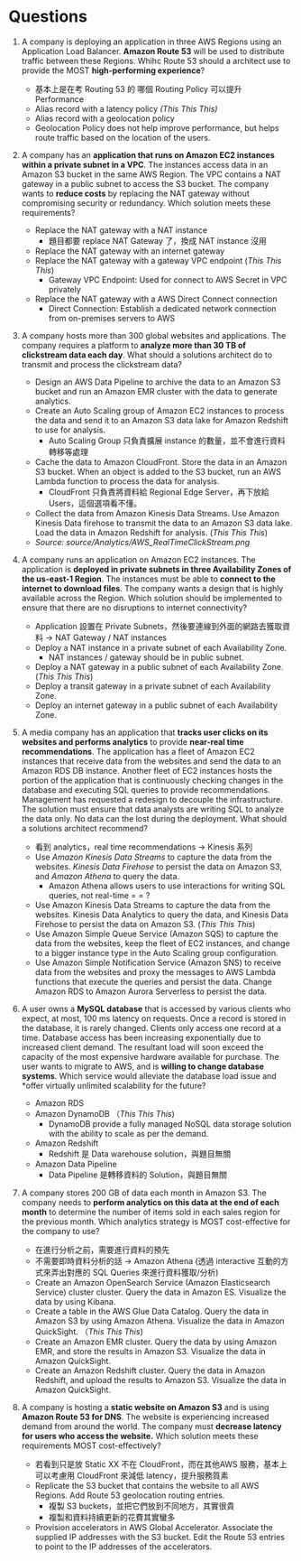 # Questions
1. A company is deploying an application in three AWS Regions using an Application Load Balancer. **Amazon Route 53** will be used to distribute traffic between these Regions.
Whihc Route 53 should a architect use to provide the MOST **high-performing experience**?
   * 基本上是在考 Routing 53 的 哪個 Routing Policy 可以提升 Performance
   * Alias record with a latency policy *(This This This)*
   * Alias record with a geolocation policy
   * Geolocation Policy does not help improve performance, but helps route traffic based on the location of the users.

2. A company has an **application that runs on Amazon EC2 instances within a private subnet in a VPC**. The instances access data in an Amazon S3 bucket in the same AWS Region. The VPC contains a NAT gateway in a public subnet to access the S3 bucket. The company wants to **reduce costs** by replacing the NAT gateway without compromising security or redundancy.
Which solution meets these requirements?
    * Replace the NAT gateway with a NAT instance
      * 題目都要 replace NAT Gateway 了，換成 NAT instance 沒用
    * Replace the NAT gateway with an internet gateway
    * Replace the NAT gateway with a gateway VPC endpoint (*This This This*)
      * Gateway VPC Endpoint: Used for connect to AWS Secret in VPC privately
    * Replace the NAT gateway with a AWS Direct Connect connection
      * Direct Connection: Establish a dedicated network connection from on-premises servers to AWS

3. A company hosts more than 300 global websites and applications. The company requires a platform to **analyze more than 30 TB of clickstream data each day**.
What should a solutions architect do to transmit and process the clickstream data? 
    * Design an AWS Data Pipeline to archive the data to an Amazon S3 bucket and run an Amazon EMR cluster with the data to generate analytics.
    * Create an Auto Scaling group of Amazon EC2 instances to process the data and send it to an Amazon S3 data lake for Amazon Redshift to use for analysis.
      * Auto Scaling Group 只負責擴展 instance 的數量，並不會進行資料轉移等處理
    * Cache the data to Amazon CloudFront. Store the data in an Amazon S3 bucket. When an object is added to the S3 bucket, run an AWS Lambda function to process the data for analysis.
      * CloudFront 只負責將資料給 Regional Edge Server，再下放給 Users，這個選項看不懂。
    * Collect the data from Amazon Kinesis Data Streams. Use Amazon Kinesis Data firehose to transmit the data to an Amazon S3 data lake. Load the data in Amazon Redshift for analysis. (*This This This*)
    * *Source: source/Analytics/AWS_RealTimeClickStream.png* 

4. A company runs an application on Amazon EC2 instances. The application is **deployed in private subnets in three Availability Zones of the us-east-1 Region**. The instances must be able to **connect to the internet to download files**. The company wants a design that is highly available across the Region.
Which solution should be implemented to ensure that there are no disruptions to internet connectivity?
    * Application 設置在 Private Subnets，然後要連線到外面的網路去獲取資料 -> NAT Gateway / NAT instances
    * Deploy a NAT instance in a private subnet of each Availability Zone.
      * NAT instances / gateway should be in public subnet. 
    * Deploy a NAT gateway in a public subnet of each Availability Zone. (*This This This*)
    * Deploy a transit gateway in a private subnet of each Availability Zone.
    * Deploy an internet gateway in a public subnet of each Availability Zone.

5. A media company has an application that **tracks user clicks on its websites and performs analytics** to provide **near-real time recommendations**. The application has a fleet of Amazon EC2 instances that receive data from the websites and send the data to an Amazon RDS DB instance. Another fleet of EC2 instances hosts the portion of the application that is continuously checking changes in the database and executing SQL queries to provide recommendations. Management has requested a redesign to decouple the infrastructure. The solution must ensure that data analysts are writing SQL to analyze the data only. No data can the lost during the deployment.
What should a solutions architect recommend?
    * 看到 analytics，real time recommendations -> Kinesis 系列
    * Use *Amazon Kinesis Data Streams* to capture the data from the websites. *Kinesis Data Firehose* to persist the data on Amazon S3, and *Amazon Athena* to query the data.
      * Amazon Athena allows users to use interactions for writing SQL queries, not real-time = = ?
    * Use Amazon Kinesis Data Streams to capture the data from the websites. Kinesis Data Analytics to query the data, and Kinesis Data Firehose to persist the data on Amazon S3. (*This This This*)
    * Use Amazon Simple Queue Service (Amazon SQS) to capture the data from the websites, keep the fleet of EC2 instances, and change to a bigger instance type in the Auto Scaling group configuration.
    * Use Amazon Simple Notification Service (Amazon SNS) to receive data from the websites and proxy the messages to AWS Lambda functions that execute the queries and persist the data. Change Amazon RDS to Amazon Aurora Serverless to persist the data.

6. A user owns a **MySQL database** that is accessed by various clients who expect, at most, 100 ms latency on requests. Once a record is stored in the database, it is rarely changed. Clients only access one record at a time.
Database access has been increasing exponentially due to increased client demand. The resultant load will soon exceed the capacity of the most expensive hardware available for purchase. The user wants to migrate to AWS, and is **willing to change database systems**.
Which service would alleviate the database load issue and *offer virtually unlimited scalability for the future?
    * Amazon RDS
    * Amazon DynamoDB （*This This This*)
      * DynamoDB provide a fully managed NoSQL data storage solution with the ability to scale as per the demand.
    * Amazon Redshift
      * Redshift 是 Data warehouse solution，與題目無關
    * Amazon Data Pipeline
      * Data Pipeline 是轉移資料的 Solution，與題目無關

7. A company stores 200 GB of data each month in Amazon S3. The company needs to **perform analytics on this data at the end of each month** to determine the number of items sold in each sales region for the previous month.
Which analytics strategy is MOST cost-effective for the company to use?
    * 在進行分析之前，需要進行資料的預先
    * 不需要即時資料分析的話 -> Amazon Athena (透過 interactive 互動的方式來弄出對應的 SQL Queries 來進行資料獲取/分析)
    * Create an Amazon OpenSearch Service (Amazon Elasticsearch Service) cluster cluster. Query the data in Amazon ES. Visualize the data by using Kibana.
    * Create a table in the AWS Glue Data Catalog. Query the data in Amazon S3 by using Amazon Athena. Visualize the data in Amazon QuickSight. （*This This This*)
    * Create an Amazon EMR cluster. Query the data by using Amazon EMR, and store the results in Amazon S3. Visualize the data in Amazon QuickSight.
    * Create an Amazon Redshift cluster. Query the data in Amazon Redshift, and upload the results to Amazon S3. Visualize the data in Amazon QuickSight.

8. A company is hosting a **static website on Amazon S3** and is using **Amazon Route 53 for DNS**. The website is experiencing increased demand from around the world. The company must **decrease latency for users who access the website.**
Which solution meets these requirements MOST cost-effectively?
    * 若看到只是放 Static XX 不在 CloudFront，而在其他AWS 服務，基本上可以考慮用 CloudFront 來減低 latency，提升服務質素
    * Replicate the S3 bucket that contains the website to all AWS Regions. Add Route 53 geolocation routing entries.
      * 複製 S3 buckets，並把它們放到不同地方，其實很貴
      * 複製和資料持續更新的花費其實蠻多
    * Provision accelerators in AWS Global Accelerator. Associate the supplied IP addresses with the S3 bucket. Edit the Route 53 entries to point to the IP addresses of the accelerators.